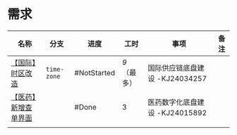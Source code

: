 # 需求

| 名称                                                                                                                               | 分支          | 进度          | 工时      | 事项                    | 备注  |
| -------------------------------------------------------------------------------------------------------------------------------- | ----------- | ----------- | ------- | --------------------- | --- |
| [【国际】时区改造](https://sfyun-sit.sf-express.com/console/sfcicd/work/issueDetail/story?issueId=2465596&projectId=1831&VNK=a4d5a804)   | `time-zone` | #NotStarted | *9*（最多） | 国际供应链底盘建设 -KJ24034257 |     |
| [【医药】新增查单界面](https://sfyun-sit.sf-express.com/console/sfcicd/work/issueDetail/story?issueId=2591670&projectId=1831&VNK=fca213b2) |             | #Done       | 3       | 医药数字化底盘建设 -KJ24015892 |     |
|                                                                                                                                  |             |             |         |                       |     |
